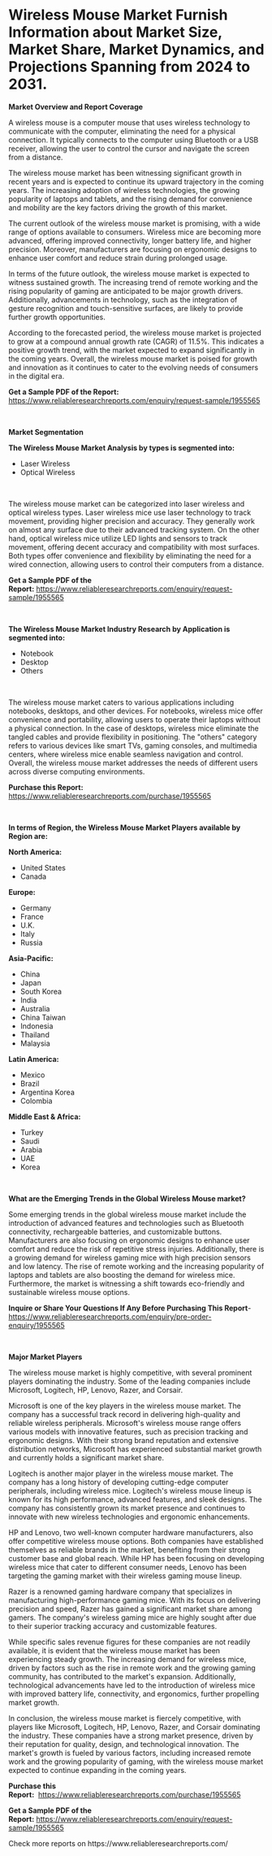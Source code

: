 <p><h1>Wireless Mouse Market Furnish Information about Market Size, Market Share, Market Dynamics, and Projections Spanning from 2024 to 2031.</h1></p><p><strong>Market Overview and Report Coverage</strong></p>
<p><p>A wireless mouse is a computer mouse that uses wireless technology to communicate with the computer, eliminating the need for a physical connection. It typically connects to the computer using Bluetooth or a USB receiver, allowing the user to control the cursor and navigate the screen from a distance.</p><p>The wireless mouse market has been witnessing significant growth in recent years and is expected to continue its upward trajectory in the coming years. The increasing adoption of wireless technologies, the growing popularity of laptops and tablets, and the rising demand for convenience and mobility are the key factors driving the growth of this market.</p><p>The current outlook of the wireless mouse market is promising, with a wide range of options available to consumers. Wireless mice are becoming more advanced, offering improved connectivity, longer battery life, and higher precision. Moreover, manufacturers are focusing on ergonomic designs to enhance user comfort and reduce strain during prolonged usage.</p><p>In terms of the future outlook, the wireless mouse market is expected to witness sustained growth. The increasing trend of remote working and the rising popularity of gaming are anticipated to be major growth drivers. Additionally, advancements in technology, such as the integration of gesture recognition and touch-sensitive surfaces, are likely to provide further growth opportunities.</p><p>According to the forecasted period, the wireless mouse market is projected to grow at a compound annual growth rate (CAGR) of 11.5%. This indicates a positive growth trend, with the market expected to expand significantly in the coming years. Overall, the wireless mouse market is poised for growth and innovation as it continues to cater to the evolving needs of consumers in the digital era.</p></p>
<p><strong>Get a Sample PDF of the Report:</strong> <a href="https://www.reliableresearchreports.com/enquiry/request-sample/1955565">https://www.reliableresearchreports.com/enquiry/request-sample/1955565</a></p>
<p>&nbsp;</p>
<p><strong>Market Segmentation</strong></p>
<p><strong>The Wireless Mouse Market Analysis by types is segmented into:</strong></p>
<p><ul><li>Laser Wireless</li><li>Optical Wireless</li></ul></p>
<p>&nbsp;</p>
<p><p>The wireless mouse market can be categorized into laser wireless and optical wireless types. Laser wireless mice use laser technology to track movement, providing higher precision and accuracy. They generally work on almost any surface due to their advanced tracking system. On the other hand, optical wireless mice utilize LED lights and sensors to track movement, offering decent accuracy and compatibility with most surfaces. Both types offer convenience and flexibility by eliminating the need for a wired connection, allowing users to control their computers from a distance.</p></p>
<p><strong>Get a Sample PDF of the Report:</strong>&nbsp;<a href="https://www.reliableresearchreports.com/enquiry/request-sample/1955565">https://www.reliableresearchreports.com/enquiry/request-sample/1955565</a></p>
<p>&nbsp;</p>
<p><strong>The Wireless Mouse Market Industry Research by Application is segmented into:</strong></p>
<p><ul><li>Notebook</li><li>Desktop</li><li>Others</li></ul></p>
<p>&nbsp;</p>
<p><p>The wireless mouse market caters to various applications including notebooks, desktops, and other devices. For notebooks, wireless mice offer convenience and portability, allowing users to operate their laptops without a physical connection. In the case of desktops, wireless mice eliminate the tangled cables and provide flexibility in positioning. The "others" category refers to various devices like smart TVs, gaming consoles, and multimedia centers, where wireless mice enable seamless navigation and control. Overall, the wireless mouse market addresses the needs of different users across diverse computing environments.</p></p>
<p><strong>Purchase this Report:</strong>&nbsp; <a href="https://www.reliableresearchreports.com/purchase/1955565">https://www.reliableresearchreports.com/purchase/1955565</a></p>
<p>&nbsp;</p>
<p><strong>In terms of Region, the Wireless Mouse Market Players available by Region are:</strong></p>
<p>
    <p> <strong> North America: </strong>
        <ul>
            <li>United States</li>
            <li>Canada</li>
        </ul>
        </p> 
    <p> <strong> Europe: </strong>
        <ul>
            <li>Germany</li>
            <li>France</li>
            <li>U.K.</li>
            <li>Italy</li>
            <li>Russia</li>
        </ul>
        </p> 
    <p> <strong> Asia-Pacific: </strong>
        <ul>
            <li>China</li>
            <li>Japan</li>
            <li>South Korea</li>
            <li>India</li>
            <li>Australia</li>
            <li>China Taiwan</li>
            <li>Indonesia</li>
            <li>Thailand</li>
            <li>Malaysia</li>
        </ul>
        </p> 
    <p> <strong> Latin America: </strong>
        <ul>
            <li>Mexico</li>
            <li>Brazil</li>
            <li>Argentina Korea</li>
            <li>Colombia</li>
        </ul>
        </p> 
    <p> <strong> Middle East & Africa: </strong>
        <ul>
            <li>Turkey</li>
            <li>Saudi</li>
            <li>Arabia</li>
            <li>UAE</li>
            <li>Korea</li>
        </ul>
    </p>
    </p>
<p>&nbsp;</p>
<p><strong>What are the Emerging Trends in the Global Wireless Mouse market?</strong></p>
<p><p>Some emerging trends in the global wireless mouse market include the introduction of advanced features and technologies such as Bluetooth connectivity, rechargeable batteries, and customizable buttons. Manufacturers are also focusing on ergonomic designs to enhance user comfort and reduce the risk of repetitive stress injuries. Additionally, there is a growing demand for wireless gaming mice with high precision sensors and low latency. The rise of remote working and the increasing popularity of laptops and tablets are also boosting the demand for wireless mice. Furthermore, the market is witnessing a shift towards eco-friendly and sustainable wireless mouse options.</p></p>
<p><strong>Inquire or Share Your Questions If Any Before Purchasing This Report</strong>- <a href="https://www.reliableresearchreports.com/enquiry/pre-order-enquiry/1955565">https://www.reliableresearchreports.com/enquiry/pre-order-enquiry/1955565</a></p>
<p>&nbsp;</p>
<p><strong>Major Market Players</strong></p>
<p><p>The wireless mouse market is highly competitive, with several prominent players dominating the industry. Some of the leading companies include Microsoft, Logitech, HP, Lenovo, Razer, and Corsair.</p><p>Microsoft is one of the key players in the wireless mouse market. The company has a successful track record in delivering high-quality and reliable wireless peripherals. Microsoft's wireless mouse range offers various models with innovative features, such as precision tracking and ergonomic designs. With their strong brand reputation and extensive distribution networks, Microsoft has experienced substantial market growth and currently holds a significant market share.</p><p>Logitech is another major player in the wireless mouse market. The company has a long history of developing cutting-edge computer peripherals, including wireless mice. Logitech's wireless mouse lineup is known for its high performance, advanced features, and sleek designs. The company has consistently grown its market presence and continues to innovate with new wireless technologies and ergonomic enhancements.</p><p>HP and Lenovo, two well-known computer hardware manufacturers, also offer competitive wireless mouse options. Both companies have established themselves as reliable brands in the market, benefiting from their strong customer base and global reach. While HP has been focusing on developing wireless mice that cater to different consumer needs, Lenovo has been targeting the gaming market with their wireless gaming mouse lineup.</p><p>Razer is a renowned gaming hardware company that specializes in manufacturing high-performance gaming mice. With its focus on delivering precision and speed, Razer has gained a significant market share among gamers. The company's wireless gaming mice are highly sought after due to their superior tracking accuracy and customizable features.</p><p>While specific sales revenue figures for these companies are not readily available, it is evident that the wireless mouse market has been experiencing steady growth. The increasing demand for wireless mice, driven by factors such as the rise in remote work and the growing gaming community, has contributed to the market's expansion. Additionally, technological advancements have led to the introduction of wireless mice with improved battery life, connectivity, and ergonomics, further propelling market growth.</p><p>In conclusion, the wireless mouse market is fiercely competitive, with players like Microsoft, Logitech, HP, Lenovo, Razer, and Corsair dominating the industry. These companies have a strong market presence, driven by their reputation for quality, design, and technological innovation. The market's growth is fueled by various factors, including increased remote work and the growing popularity of gaming, with the wireless mouse market expected to continue expanding in the coming years.</p></p>
<p><strong>Purchase this Report:</strong>&nbsp;&nbsp;<a href="https://www.reliableresearchreports.com/purchase/1955565">https://www.reliableresearchreports.com/purchase/1955565</a></p>
<p></p>
<p><strong>Get a Sample PDF of the Report:</strong>&nbsp;<a href="https://www.reliableresearchreports.com/enquiry/request-sample/1955565">https://www.reliableresearchreports.com/enquiry/request-sample/1955565</a></p>
<p>Check more reports on https://www.reliableresearchreports.com/</p>